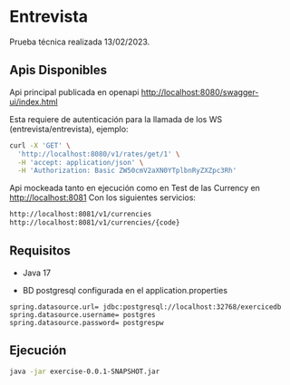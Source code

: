 # Entrevista

Prueba técnica realizada 13/02/2023.

## Apis Disponibles

Api principal publicada en openapi [http://localhost:8080/swagger-ui/index.html](http://localhost:8080/swagger-ui/index.html)

Esta requiere de autenticación para la llamada de los WS (entrevista/entrevista), ejemplo:
```bash
curl -X 'GET' \
  'http://localhost:8080/v1/rates/get/1' \
  -H 'accept: application/json' \
  -H 'Authorization: Basic ZW50cmV2aXN0YTplbnRyZXZpc3Rh'
```

Api mockeada tanto en ejecución como en Test de las Currency en [http://localhost:8081](http://localhost:8081)
Con los siguientes servicios:
```bash
http://localhost:8081/v1/currencies
http://localhost:8081/v1/currencies/{code}
```
## Requisitos
- Java 17

- BD postgresql configurada en el application.properties 
```properties
spring.datasource.url= jdbc:postgresql://localhost:32768/exercicedb
spring.datasource.username= postgres
spring.datasource.password= postgrespw

```

## Ejecución

```bash
java -jar exercise-0.0.1-SNAPSHOT.jar
```
